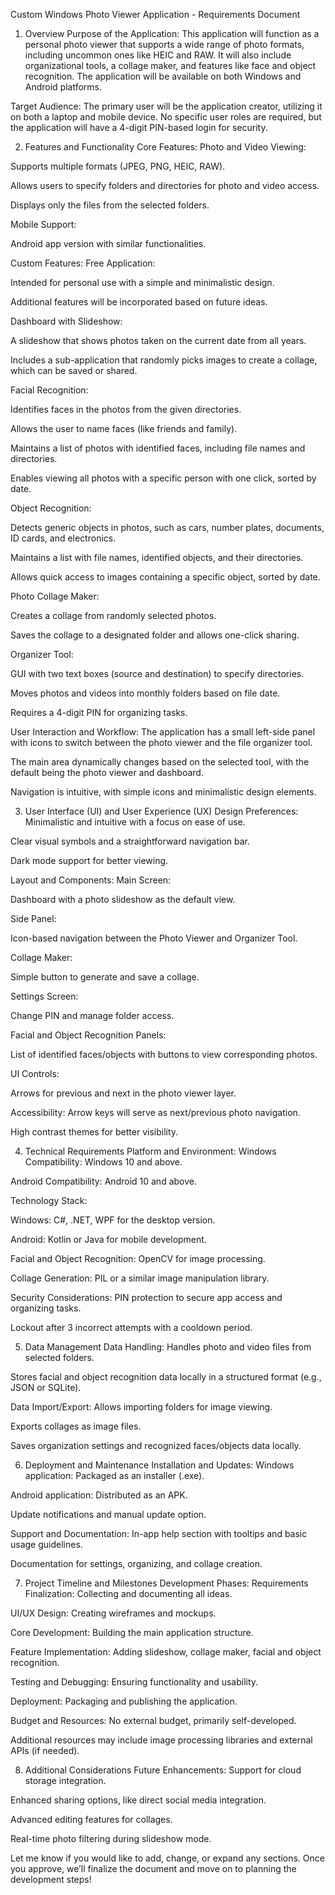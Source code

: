 Custom Windows Photo Viewer Application - Requirements Document
1. Overview
Purpose of the Application:
This application will function as a personal photo viewer that supports a wide range of photo formats, including uncommon ones like HEIC and RAW. It will also include organizational tools, a collage maker, and features like face and object recognition. The application will be available on both Windows and Android platforms.

Target Audience:
The primary user will be the application creator, utilizing it on both a laptop and mobile device. No specific user roles are required, but the application will have a 4-digit PIN-based login for security.

2. Features and Functionality
Core Features:
Photo and Video Viewing:

Supports multiple formats (JPEG, PNG, HEIC, RAW).

Allows users to specify folders and directories for photo and video access.

Displays only the files from the selected folders.

Mobile Support:

Android app version with similar functionalities.

Custom Features:
Free Application:

Intended for personal use with a simple and minimalistic design.

Additional features will be incorporated based on future ideas.

Dashboard with Slideshow:

A slideshow that shows photos taken on the current date from all years.

Includes a sub-application that randomly picks images to create a collage, which can be saved or shared.

Facial Recognition:

Identifies faces in the photos from the given directories.

Allows the user to name faces (like friends and family).

Maintains a list of photos with identified faces, including file names and directories.

Enables viewing all photos with a specific person with one click, sorted by date.

Object Recognition:

Detects generic objects in photos, such as cars, number plates, documents, ID cards, and electronics.

Maintains a list with file names, identified objects, and their directories.

Allows quick access to images containing a specific object, sorted by date.

Photo Collage Maker:

Creates a collage from randomly selected photos.

Saves the collage to a designated folder and allows one-click sharing.

Organizer Tool:

GUI with two text boxes (source and destination) to specify directories.

Moves photos and videos into monthly folders based on file date.

Requires a 4-digit PIN for organizing tasks.

User Interaction and Workflow:
The application has a small left-side panel with icons to switch between the photo viewer and the file organizer tool.

The main area dynamically changes based on the selected tool, with the default being the photo viewer and dashboard.

Navigation is intuitive, with simple icons and minimalistic design elements.

3. User Interface (UI) and User Experience (UX)
Design Preferences:
Minimalistic and intuitive with a focus on ease of use.

Clear visual symbols and a straightforward navigation bar.

Dark mode support for better viewing.

Layout and Components:
Main Screen:

Dashboard with a photo slideshow as the default view.

Side Panel:

Icon-based navigation between the Photo Viewer and Organizer Tool.

Collage Maker:

Simple button to generate and save a collage.

Settings Screen:

Change PIN and manage folder access.

Facial and Object Recognition Panels:

List of identified faces/objects with buttons to view corresponding photos.

UI Controls:

Arrows for previous and next in the photo viewer layer.

Accessibility:
Arrow keys will serve as next/previous photo navigation.

High contrast themes for better visibility.

4. Technical Requirements
Platform and Environment:
Windows Compatibility: Windows 10 and above.

Android Compatibility: Android 10 and above.

Technology Stack:

Windows: C#, .NET, WPF for the desktop version.

Android: Kotlin or Java for mobile development.

Facial and Object Recognition: OpenCV for image processing.

Collage Generation: PIL or a similar image manipulation library.

Security Considerations:
PIN protection to secure app access and organizing tasks.

Lockout after 3 incorrect attempts with a cooldown period.

5. Data Management
Data Handling:
Handles photo and video files from selected folders.

Stores facial and object recognition data locally in a structured format (e.g., JSON or SQLite).

Data Import/Export:
Allows importing folders for image viewing.

Exports collages as image files.

Saves organization settings and recognized faces/objects data locally.

6. Deployment and Maintenance
Installation and Updates:
Windows application: Packaged as an installer (.exe).

Android application: Distributed as an APK.

Update notifications and manual update option.

Support and Documentation:
In-app help section with tooltips and basic usage guidelines.

Documentation for settings, organizing, and collage creation.

7. Project Timeline and Milestones
Development Phases:
Requirements Finalization: Collecting and documenting all ideas.

UI/UX Design: Creating wireframes and mockups.

Core Development: Building the main application structure.

Feature Implementation: Adding slideshow, collage maker, facial and object recognition.

Testing and Debugging: Ensuring functionality and usability.

Deployment: Packaging and publishing the application.

Budget and Resources:
No external budget, primarily self-developed.

Additional resources may include image processing libraries and external APIs (if needed).

8. Additional Considerations
Future Enhancements:
Support for cloud storage integration.

Enhanced sharing options, like direct social media integration.

Advanced editing features for collages.

Real-time photo filtering during slideshow mode.

Let me know if you would like to add, change, or expand any sections. Once you approve, we’ll finalize the document and move on to planning the development steps!
